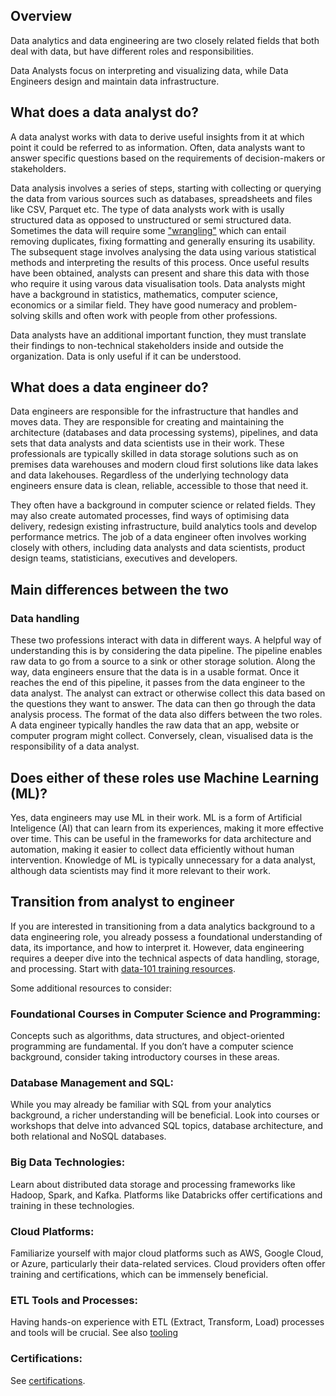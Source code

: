## Overview

Data analytics and data engineering are two closely related fields that both deal with data, but have different roles and responsibilities.

Data Analysts focus on interpreting and visualizing data, while Data Engineers design and maintain data infrastructure.  

## What does a data analyst do?

A data analyst works with data to derive useful insights from it at which point it could be referred to as information. Often, data analysts want to answer specific questions based on the requirements of decision-makers or stakeholders.

Data analysis involves a series of steps, starting with collecting or querying the data from various sources such as databases, spreadsheets and files like CSV, Parquet etc. The type of data analysts work with is usally structured data as opposed to unstructured or semi structured data. Sometimes the data will require some ["wrangling"](https://en.wikipedia.org/wiki/Data_wrangling) which can entail removing duplicates, fixing formatting and generally ensuring its usability.
The subsequent stage involves analysing the data using various statistical methods and interpreting the results of this process. Once useful results have been obtained, analysts can present and share this data with those who require it using varous data visualisation tools. Data analysts might have a background in statistics, mathematics, computer science, economics or a similar field. They have good numeracy and problem-solving skills and often work with people from other professions.

Data analysts have an additional important function, they must translate their findings to non-technical stakeholders inside and outside the organization. Data is only useful if it can be understood.

## What does a data engineer do?

Data engineers are responsible for the infrastructure that handles and moves data. They are responsible for creating and maintaining the architecture (databases and data processing systems), pipelines, and data sets that data analysts and data scientists use in their work.
 These professionals are typically skilled in data storage solutions such as on premises data warehouses and modern cloud first solutions like data lakes and data lakehouses. Regardless of the underlying technology data engineers ensure data is clean, reliable, accessible to those that need it.

They often have a background in computer science or related fields. They may also create automated processes, find ways of optimising data delivery, redesign existing infrastructure, build analytics tools and develop performance metrics. The job of a data engineer often involves working closely with others, including data analysts and data scientists, product design teams, statisticians, executives and developers.


## Main differences between the two

### Data handling
These two professions interact with data in different ways. A helpful way of understanding this is by considering the data pipeline. The pipeline enables raw data to go from a source to a sink or other storage solution. Along the way, data engineers ensure that the data is in a usable format. Once it reaches the end of this pipeline, it passes from the data engineer to the data analyst. The analyst can extract or otherwise collect this data based on the questions they want to answer. The data can then go through the data analysis process.
The format of the data also differs between the two roles. A data engineer typically handles the raw data that an app, website or computer program might collect. Conversely, clean, visualised data is the responsibility of a data analyst.

## Does either of these roles use Machine Learning (ML)?
Yes, data engineers may use ML in their work. ML is a form of Artificial Inteligence (AI) that can learn from its experiences, making it more effective over time. This can be useful in the frameworks for data architecture and automation, making it easier to collect data efficiently without human intervention. Knowledge of ML is typically unnecessary for a data analyst, although data scientists may find it more relevant to their work.

## Transition from analyst to engineer
If you are interested in transitioning from a data analytics background to a data engineering role, you already possess a foundational understanding of data, its importance, and how to interpret it. However, data engineering requires a deeper dive into the technical aspects of data handling, storage, and processing. Start with [data-101 training resources](../data_learning_paths/data_101.md).

Some additional resources to consider:

### Foundational Courses in Computer Science and Programming:

Concepts such as algorithms, data structures, and object-oriented programming are fundamental. If you don’t have a computer science background, consider taking introductory courses in these areas.

### Database Management and SQL:

While you may already be familiar with SQL from your analytics background, a richer understanding will be beneficial. Look into courses or workshops that delve into advanced SQL topics, database architecture, and both relational and NoSQL databases.

### Big Data Technologies:

Learn about distributed data storage and processing frameworks like Hadoop, Spark, and Kafka. Platforms like Databricks offer certifications and training in these technologies.

### Cloud Platforms:

Familiarize yourself with major cloud platforms such as AWS, Google Cloud, or Azure, particularly their data-related services. Cloud providers often offer training and certifications, which can be immensely beneficial.

### ETL Tools and Processes:

Having hands-on experience with ETL (Extract, Transform, Load) processes and tools will be crucial. See also [tooling](tooling.md)

### Certifications:

See [certifications](../data_learning_paths/certs.md).

